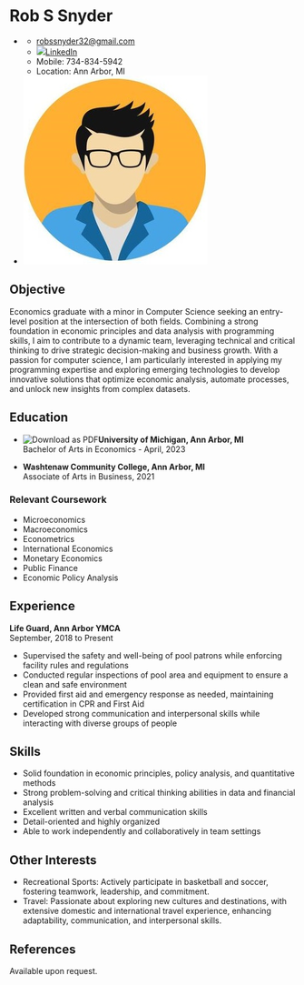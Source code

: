 # Rob S Snyder

- 
  - [robssnyder32@gmail.com](mailto:robssnyder32@gmail.com)
  - <a class="linked-in" href="https://www.linkedin.com/in/rob-snyder-111a40267/" target="_blank"><img src="https://upload.wikimedia.org/wikipedia/commons/thumb/c/c9/Linkedin.svg/200px-Linkedin.svg.png">LinkedIn</a>
  - Mobile: 734-834-5942
  - Location: Ann Arbor, MI
- ![](avatar-man.jpg)

## Objective

Economics graduate with a minor in Computer Science seeking an entry-level position at the intersection of both fields. Combining a strong foundation in economic principles and data analysis with programming skills, I aim to contribute to a dynamic team, leveraging technical and critical thinking to drive strategic decision-making and business growth. With a passion for computer science, I am particularly interested in applying my programming expertise and exploring emerging technologies to develop innovative solutions that optimize economic analysis, automate processes, and unlock new insights from complex datasets.

## Education

- ![Download as PDF](https://upload.wikimedia.org/wikipedia/commons/thumb/f/fb/Michigan_Wolverines_logo.svg/30px-Michigan_Wolverines_logo.svg.png)**University of Michigan, Ann Arbor, MI**  
Bachelor of Arts in Economics - April, 2023

- **Washtenaw Community College, Ann Arbor, MI**  
Associate of Arts in Business, 2021

### Relevant Coursework
- Microeconomics
- Macroeconomics
- Econometrics
- International Economics
- Monetary Economics
- Public Finance
- Economic Policy Analysis

## Experience

**Life Guard, Ann Arbor YMCA**  
September, 2018 to Present
- Supervised the safety and well-being of pool patrons while enforcing facility rules and regulations
- Conducted regular inspections of pool area and equipment to ensure a clean and safe environment
- Provided first aid and emergency response as needed, maintaining certification in CPR and First Aid
- Developed strong communication and interpersonal skills while interacting with diverse groups of people

## Skills
- Solid foundation in economic principles, policy analysis, and quantitative methods
- Strong problem-solving and critical thinking abilities in data and financial analysis
- Excellent written and verbal communication skills
- Detail-oriented and highly organized
- Able to work independently and collaboratively in team settings

## Other Interests
- Recreational Sports: Actively participate in basketball and soccer, fostering teamwork, leadership, and commitment.
- Travel: Passionate about exploring new cultures and destinations, with extensive domestic and international travel experience, enhancing adaptability, communication, and interpersonal skills.

## References

Available upon request.
